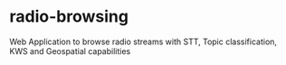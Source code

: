 # radio-browsing
Web Application to browse radio streams with STT, Topic classification, KWS and Geospatial capabilities
